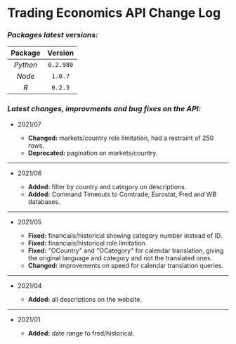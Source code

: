 #  Trading Economics API Change Log
### *Packages latest versions:*
Package | Version
:---: |:---:
*Python* |`0.2.980` 
*Node* | `1.0.7`
*R* | `0.2.3`

### *Latest changes, improvments and bug fixes on the API:*
+ 2021/07

    + __Changed:__ markets/country role limitation, had a restraint of 250 rows.
    + __Deprecated:__ pagination on markets/country.
---
+ 2021/06

    + __Added:__ filter by country and category on descriptions.
    + __Added:__ Command Timeouts to Comtrade, Eurostat, Fred and WB databases.
---
+ 2021/05

    + __Fixed:__ financials/historical showing category number instead of ID.
    + __Fixed:__ financials/historical role limitation.
    + __Fixed:__ "OCountry" and "OCategory" for calendar translation, giving the original language and category and not the translated ones.
    + __Changed:__ improvements on speed for calendar translation queries.
---
+ 2021/04

    + __Added:__ all descriptions on the website.
---
+ 2021/01

    + __Added:__ date range to fred/historical.





